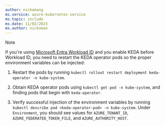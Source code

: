 ```yaml
---
author: nickomang
ms.service: azure-kubernetes-service
ms.topic: include
ms.date: 11/02/2023
ms.author: nickoman
---
```


> [!NOTE]
> If you're using [Microsoft Entra Workload ID](/azure/aks/workload-identity-overview) and you enable KEDA before Workload ID, you need to restart the KEDA operator pods so the proper environment variables can be injected:
>
> 1. Restart the pods by running `kubectl rollout restart deployment keda-operator -n kube-system`.
>
> 1. Obtain KEDA operator pods using `kubectl get pod -n kube-system`, and finding pods that begin with `keda-operator`.
>
> 1. Verify successful injection of the environment variables by running `kubectl describe pod <keda-operator-pod> -n kube-system`.
> Under `Environment`, you should see values for `AZURE_TENANT_ID`, `AZURE_FEDERATED_TOKEN_FILE`, and `AZURE_AUTHORITY_HOST`.